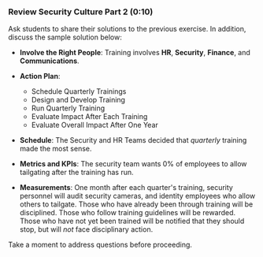 ### Review Security Culture Part 2 (0:10)

Ask students to share their solutions to the previous exercise. In addition, discuss the sample solution below:

  - **Involve the Right People**: Training involves **HR**, **Security**, **Finance**, and **Communications**.

  - **Action Plan**:   
    - Schedule Quarterly Trainings
    - Design and Develop Training
    - Run Quarterly Training
    - Evaluate Impact After Each Training
    - Evaluate Overall Impact After One Year
  - **Schedule**: The Security and HR Teams decided that _quarterly_ training made the most sense.
  - **Metrics and KPIs**: The security team wants 0% of employees to allow tailgating after the training has run.
  - **Measurements**: One month after each quarter's training, security personnel will audit security cameras, and identity employees who allow others to tailgate. Those who have already been through training will be disciplined. Those who follow training guidelines will be rewarded. Those who have not yet been trained will be notified that they should stop, but will _not_ face disciplinary action.

Take a moment to address questions before proceeding.